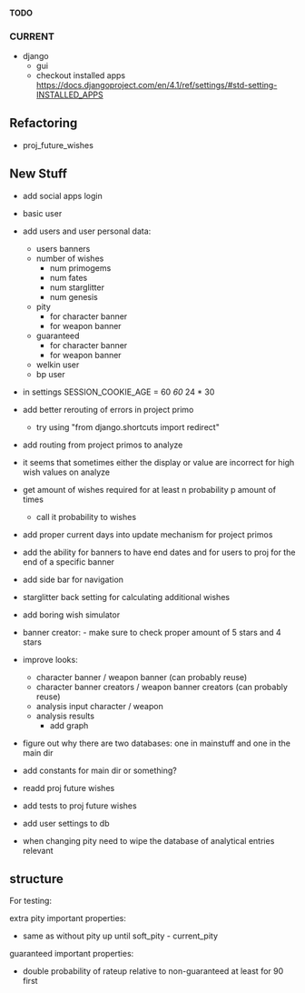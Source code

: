 #### TODO

### CURRENT

- django
  - gui
  - checkout installed apps <https://docs.djangoproject.com/en/4.1/ref/settings/#std-setting-INSTALLED_APPS>

## Refactoring

- proj_future_wishes

## New Stuff

- add social apps login

- basic user
- add users and user personal data:
  - users banners
  - number of wishes
    - num primogems
    - num fates
    - num starglitter
    - num genesis
  - pity
    - for character banner
    - for weapon banner
  - guaranteed
    - for character banner
    - for weapon banner
  - welkin user
  - bp user

- in settings SESSION_COOKIE_AGE = 60 *60* 24 * 30

- add better rerouting of errors in project primo
  - try using "from django.shortcuts import redirect"
- add routing from project primos to analyze
- it seems that sometimes either the display or value are incorrect for high wish values on analyze

- get amount of wishes required for at least n probability p amount of times
  - call it probability to wishes
- add proper current days into update mechanism for project primos
- add the ability for banners to have end dates and for users to proj for the end of a specific banner

- add side bar for navigation

- starglitter back setting for calculating additional wishes

- add boring wish simulator

- banner creator: - make sure to check proper amount of 5 stars and 4 stars

- improve looks:
  - character banner / weapon banner (can probably reuse)
  - character banner creators / weapon banner creators (can probably reuse)
  - analysis input character / weapon
  - analysis results
    - add graph

- figure out why there are two databases: one in mainstuff and one in the main dir
- add constants for main dir or something?
- readd proj future wishes
- add tests to proj future wishes
- add user settings to db
- when changing pity need to wipe the database of analytical entries relevant

## structure

For testing:

extra pity important properties:

- same as without pity up until soft_pity - current_pity

guaranteed important properties:

- double probability of rateup relative to non-guaranteed at least for 90 first
